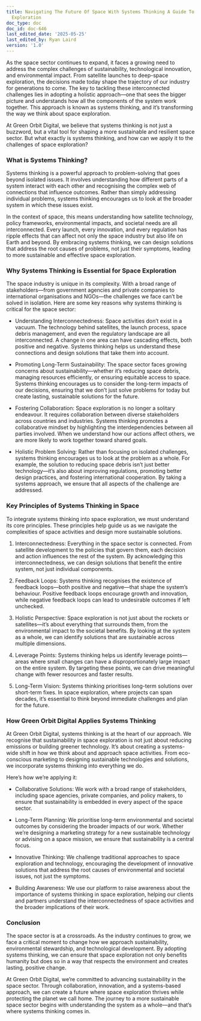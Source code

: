 ```yaml
---
title: Navigating The Future Of Space With Systems Thinking A Guide To Sustainable
  Exploration
doc_type: doc
doc_id: doc-646
last_edited_date: '2025-05-25'
last_edited_by: Ryan Laird
version: '1.0'
---
```


As the space sector continues to expand, it faces a growing need to address the complex challenges of sustainability, technological innovation, and environmental impact. From satellite launches to deep-space exploration, the decisions made today shape the trajectory of our industry for generations to come. The key to tackling these interconnected challenges lies in adopting a holistic approach—one that sees the bigger picture and understands how all the components of the system work together. This approach is known as systems thinking, and it’s transforming the way we think about space exploration.

At Green Orbit Digital, we believe that systems thinking is not just a buzzword, but a vital tool for shaping a more sustainable and resilient space sector. But what exactly is systems thinking, and how can we apply it to the challenges of space exploration?

### What is Systems Thinking?

Systems thinking is a powerful approach to problem-solving that goes beyond isolated issues. It involves understanding how different parts of a system interact with each other and recognising the complex web of connections that influence outcomes. Rather than simply addressing individual problems, systems thinking encourages us to look at the broader system in which these issues exist.

In the context of space, this means understanding how satellite technology, policy frameworks, environmental impacts, and societal needs are all interconnected. Every launch, every innovation, and every regulation has ripple effects that can affect not only the space industry but also life on Earth and beyond. By embracing systems thinking, we can design solutions that address the root causes of problems, not just their symptoms, leading to more sustainable and effective space exploration.

### Why Systems Thinking is Essential for Space Exploration

The space industry is unique in its complexity. With a broad range of stakeholders—from government agencies and private companies to international organisations and NGOs—the challenges we face can’t be solved in isolation. Here are some key reasons why systems thinking is critical for the space sector:

- Understanding Interconnectedness: Space activities don’t exist in a vacuum. The technology behind satellites, the launch process, space debris management, and even the regulatory landscape are all interconnected. A change in one area can have cascading effects, both positive and negative. Systems thinking helps us understand these connections and design solutions that take them into account.

- Promoting Long-Term Sustainability: The space sector faces growing concerns about sustainability—whether it’s reducing space debris, managing resources efficiently, or ensuring equitable access to space. Systems thinking encourages us to consider the long-term impacts of our decisions, ensuring that we don’t just solve problems for today but create lasting, sustainable solutions for the future.

- Fostering Collaboration: Space exploration is no longer a solitary endeavour. It requires collaboration between diverse stakeholders across countries and industries. Systems thinking promotes a collaborative mindset by highlighting the interdependencies between all parties involved. When we understand how our actions affect others, we are more likely to work together toward shared goals.

- Holistic Problem Solving: Rather than focusing on isolated challenges, systems thinking encourages us to look at the problem as a whole. For example, the solution to reducing space debris isn’t just better technology—it’s also about improving regulations, promoting better design practices, and fostering international cooperation. By taking a systems approach, we ensure that all aspects of the challenge are addressed.

### Key Principles of Systems Thinking in Space

To integrate systems thinking into space exploration, we must understand its core principles. These principles help guide us as we navigate the complexities of space activities and design more sustainable solutions.

1. Interconnectedness: Everything in the space sector is connected. From satellite development to the policies that govern them, each decision and action influences the rest of the system. By acknowledging this interconnectedness, we can design solutions that benefit the entire system, not just individual components.

1. Feedback Loops: Systems thinking recognises the existence of feedback loops—both positive and negative—that shape the system’s behaviour. Positive feedback loops encourage growth and innovation, while negative feedback loops can lead to undesirable outcomes if left unchecked.

1. Holistic Perspective: Space exploration is not just about the rockets or satellites—it’s about everything that surrounds them, from the environmental impact to the societal benefits. By looking at the system as a whole, we can identify solutions that are sustainable across multiple dimensions.

1. Leverage Points: Systems thinking helps us identify leverage points—areas where small changes can have a disproportionately large impact on the entire system. By targeting these points, we can drive meaningful change with fewer resources and faster results.

1. Long-Term Vision: Systems thinking prioritises long-term solutions over short-term fixes. In space exploration, where projects can span decades, it’s essential to think beyond immediate challenges and plan for the future.

### How Green Orbit Digital Applies Systems Thinking

At Green Orbit Digital, systems thinking is at the heart of our approach. We recognise that sustainability in space exploration is not just about reducing emissions or building greener technology. It’s about creating a systems-wide shift in how we think about and approach space activities. From eco-conscious marketing to designing sustainable technologies and solutions, we incorporate systems thinking into everything we do.

Here’s how we’re applying it:

- Collaborative Solutions: We work with a broad range of stakeholders, including space agencies, private companies, and policy makers, to ensure that sustainability is embedded in every aspect of the space sector.

- Long-Term Planning: We prioritise long-term environmental and societal outcomes by considering the broader impacts of our work. Whether we’re designing a marketing strategy for a new sustainable technology or advising on a space mission, we ensure that sustainability is a central focus.

- Innovative Thinking: We challenge traditional approaches to space exploration and technology, encouraging the development of innovative solutions that address the root causes of environmental and societal issues, not just the symptoms.

- Building Awareness: We use our platform to raise awareness about the importance of systems thinking in space exploration, helping our clients and partners understand the interconnectedness of space activities and the broader implications of their work.

### Conclusion

The space sector is at a crossroads. As the industry continues to grow, we face a critical moment to change how we approach sustainability, environmental stewardship, and technological development. By adopting systems thinking, we can ensure that space exploration not only benefits humanity but does so in a way that respects the environment and creates lasting, positive change.

At Green Orbit Digital, we’re committed to advancing sustainability in the space sector. Through collaboration, innovation, and a systems-based approach, we can create a future where space exploration thrives while protecting the planet we call home. The journey to a more sustainable space sector begins with understanding the system as a whole—and that’s where systems thinking comes in.
